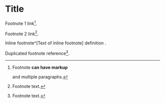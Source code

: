 # Title

Footnote 1 link[^first].
   
Footnote 2 link[^second].       
            
Inline footnote^[Text of inline footnote] definition . 
       
Duplicated footnote reference[^second].
  
[^first]: Footnote **can have markup**  
   
    and multiple paragraphs. 

[^second]: Footnote text.   
